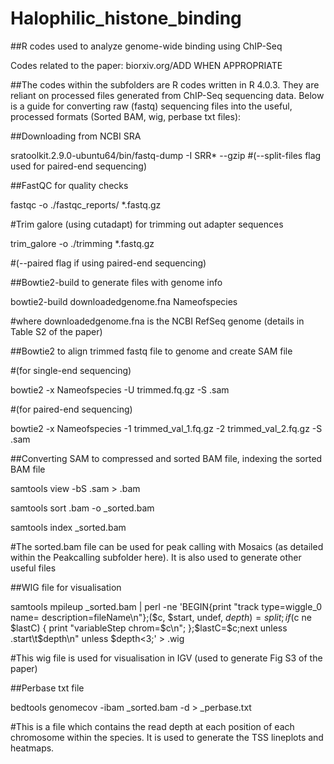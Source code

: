# Halophilic_histone_binding
##R codes used to analyze genome-wide binding using ChIP-Seq

Codes related to the paper: biorxiv.org/ADD WHEN APPROPRIATE

##The codes within the subfolders are R codes written in R 4.0.3. They are reliant on processed files generated from ChIP-Seq sequencing data. Below is a guide for converting raw (fastq) sequencing files into the useful, processed formats (Sorted BAM, wig, perbase txt files):

##Downloading from NCBI SRA

sratoolkit.2.9.0-ubuntu64/bin/fastq-dump -I  SRR* --gzip
#(--split-files flag used for paired-end sequencing)


##FastQC for quality checks

fastqc -o ./fastqc_reports/ *.fastq.gz


#Trim galore (using cutadapt) for trimming out adapter sequences

trim_galore -o ./trimming *.fastq.gz

#(--paired flag if using paired-end sequencing)


##Bowtie2-build to generate files with genome info

bowtie2-build downloadedgenome.fna Nameofspecies

#where downloadedgenome.fna is the NCBI RefSeq genome (details in Table S2 of the paper)


##Bowtie2 to align trimmed fastq file to genome and create SAM file

#(for single-end sequencing)

bowtie2 -x Nameofspecies -U trimmed.fq.gz -S .sam

#(for paired-end sequencing)

bowtie2 -x Nameofspecies -1 trimmed_val_1.fq.gz -2 trimmed_val_2.fq.gz -S .sam



##Converting SAM to compressed and sorted BAM file, indexing the sorted BAM file

samtools view -bS .sam > .bam

samtools sort .bam -o _sorted.bam

samtools index _sorted.bam

#The sorted.bam file can be used for peak calling with Mosaics (as detailed within the Peakcalling subfolder here). It is also used to generate other useful files


##WIG file for visualisation

samtools mpileup _sorted.bam | perl -ne 'BEGIN{print "track type=wiggle_0 name= description=fileName\n"};($c, $start, undef, $depth) = split; if ($c ne $lastC) { print "variableStep chrom=$c\n"; };$lastC=$c;next unless $. % 10 ==0;print "$start\t$depth\n" unless $depth<3;'  > .wig

#This wig file is used for visualisation in IGV (used to generate Fig S3 of the paper)


##Perbase txt file

bedtools genomecov -ibam _sorted.bam -d > _perbase.txt

#This is a file which contains the read depth at each position of each chromosome within the species. It is used to generate the TSS lineplots and heatmaps.
